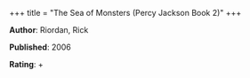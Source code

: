 +++
title = "The Sea of Monsters (Percy Jackson Book 2)"
+++



**Author**: Riordan, Rick

**Published**: 2006

**Rating**: +